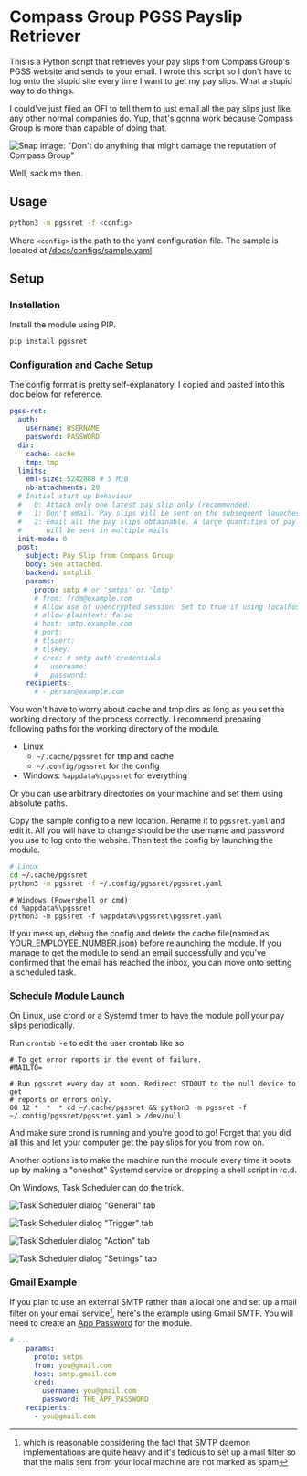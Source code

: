 # Compass Group PGSS Payslip Retriever
This is a Python script that retrieves your pay slips from Compass Group's PGSS
website and sends to your email. I wrote this script so I don't have to log onto
the stupid site every time I want to get my pay slips. What a stupid way to do
things.

I could've just filed an OFI to tell them to just email all the pay slips just
like any other normal companies do. Yup, that's gonna work because Compass Group
is more than capable of doing that.

![Snap image: "Don't do anything that might damage the reputation of Compass
Group"](/docs/snap_policy-rep.png)

Well, sack me then.

## Usage
```sh
python3 -m pgssret -f <config>
```
Where `<config>` is the path to the yaml configuration file. The sample is
located at [/docs/configs/sample.yaml](/docs/configs/sample.yaml).

## Setup
### Installation
Install the module using PIP.

```sh
pip install pgssret
```

### Configuration and Cache Setup
The config format is pretty self-explanatory. I copied and pasted into this doc
below for reference.

```yaml
pgss-ret:
  auth:
    username: USERNAME
    password: PASSWORD
  dir:
    cache: cache
    tmp: tmp
  limits:
    eml-size: 5242880 # 5 MiB
    nb-attachments: 20
  # Initial start up behaviour
  #   0: Attach only one latest pay slip only (recommended)
  #   1: Don't email. Pay slips will be sent on the subsequent launches
  #   2: Email all the pay slips obtainable. A large quantities of pay slips
  #      will be sent in multiple mails
  init-mode: 0
  post:
    subject: Pay Slip from Compass Group
    body: See attached.
    backend: smtplib
    params:
      proto: smtp # or 'smtps' or 'lmtp'
      # from: from@example.com
      # Allow use of unencrypted session. Set to true if using localhost
      # allow-plaintext: false
      # host: smtp.example.com
      # port:
      # tlscert:
      # tlskey:
      # cred: # smtp auth credentials
      #   username:
      #   password:
    recipients:
      # - person@example.com
```

You won't have to worry about cache and tmp dirs as long as you set the working
directory of the process correctly. I recommend preparing following paths for
the working directory of the module.

* Linux
  * `~/.cache/pgssret` for tmp and cache
  * `~/.config/pgssret` for the config
* Windows: `%appdata%\pgssret` for everything

Or you can use arbitrary directories on your machine and set them using absolute
paths.

Copy the sample config to a new location. Rename it to `pgssret.yaml` and edit
it. All you will have to change should be the username and password you use to
log onto the website. Then test the config by launching the module.

```sh
# Linux
cd ~/.cache/pgssret
python3 -m pgssret -f ~/.config/pgssret/pgssret.yaml
```
```pwsh
# Windows (Powershell or cmd)
cd %appdata%\pgssret
python3 -m pgssret -f %appdata%\pgssret\pgssret.yaml
```

If you mess up, debug the config and delete the cache file(named as
YOUR_EMPLOYEE_NUMBER.json) before relaunching the module. If you manage to get
the module to send an email successfully and you've confirmed that the email
has reached the inbox, you can move onto setting a scheduled task.

### Schedule Module Launch
On Linux, use crond or a Systemd timer to have the module poll your pay slips
periodically.

Run `crontab -e` to edit the user crontab like so.

```crontab
# To get error reports in the event of failure.
#MAILTO=

# Run pgssret every day at noon. Redirect STDOUT to the null device to get
# reports on errors only.
00 12 *  *  * cd ~/.cache/pgssret && python3 -m pgssret -f ~/.config/pgssret/pgssret.yaml > /dev/null
```

And make sure crond is running and you're good to go! Forget that you did all
this and let your computer get the pay slips for you from now on.

Another options is to make the machine run the module every time it boots up by
making a "oneshot" Systemd service or dropping a shell script in rc.d.

On Windows, Task Scheduler can do the trick.

![Task Scheduler dialog "General" tab](sched_prop-general.png)

![Task Scheduler dialog "Trigger" tab](sched_prop-trigger.png)

![Task Scheduler dialog "Action" tab](sched_prop-action.png)

![Task Scheduler dialog "Settings" tab](sched_prop-settings.png)

### Gmail Example
If you plan to use an external SMTP rather than a local one and set up a mail
filter on your email service[^1], here's the example using Gmail SMTP. You will
need to create an [App
Password](https://support.google.com/accounts/answer/185833) for the module.

```yaml
# ...
    params:
      proto: smtps
      from: you@gmail.com
      host: smtp.gmail.com
      cred:
        username: you@gmail.com
        password: THE_APP_PASSWORD
    recipients:
	  - you@gmail.com
```

[^1]: which is reasonable considering the fact that SMTP daemon implementations
      are quite heavy and it's tedious to set up a mail filter so that the mails
      sent from your local machine are not marked as spam
